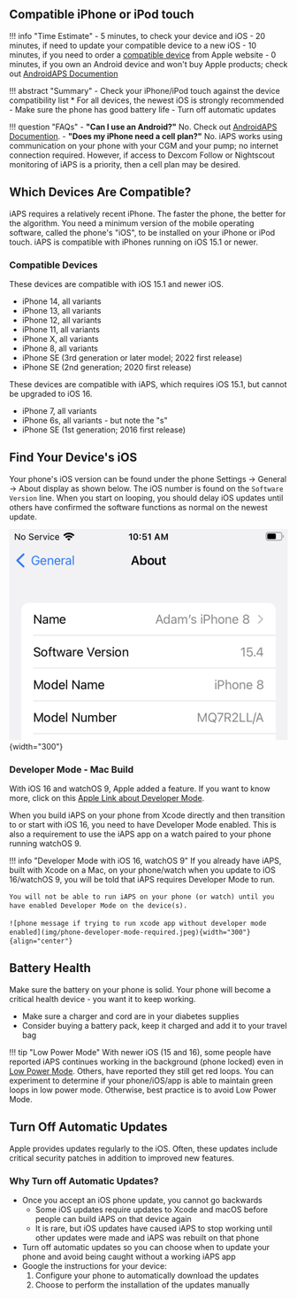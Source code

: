 ## Compatible iPhone or iPod touch

!!! info "Time Estimate"
    - 5 minutes, to check your device and iOS
    - 20 minutes, if need to update your compatible device to a new iOS
    - 10 minutes, if you need to order a [compatible device](iphone.md#compatible-devices) from Apple website
    - 0 minutes, if you own an Android device and won't buy Apple products; check out [AndroidAPS Documention](https://androidaps.readthedocs.io/en/latest/)

!!! abstract "Summary"
    - Check your iPhone/iPod touch against the device compatibility list
        * For all devices, the newest iOS is strongly recommended
    - Make sure the phone has good battery life
    - Turn off automatic updates

!!! question "FAQs"
    - **"Can I use an Android?"** No. Check out [AndroidAPS Documention](https://androidaps.readthedocs.io/en/latest/).
    - **"Does my iPhone need a cell plan?"** No. iAPS works using communication on your phone with your CGM and your pump; no internet connection required. However, if access to Dexcom Follow or Nightscout monitoring of iAPS is a priority, then a cell plan may be desired.

## Which Devices Are Compatible?

iAPS requires a relatively recent iPhone. The faster the phone, the better for the algorithm. You need a minimum version of the mobile operating software, called the phone's "iOS", to be installed on your iPhone or iPod touch. iAPS is compatible with iPhones running on iOS 15.1 or newer.

### Compatible Devices

These devices are compatible with iOS 15.1 and newer iOS.

- iPhone 14, all variants
- iPhone 13, all variants
- iPhone 12, all variants
- iPhone 11, all variants
- iPhone X, all variants
- iPhone 8, all variants
- iPhone SE (3rd generation or later model; 2022 first release)
- iPhone SE (2nd generation; 2020 first release)

These devices are compatible with iAPS, which requires iOS 15.1, but cannot be upgraded to iOS 16.

- iPhone 7, all variants
- iPhone 6s, all variants - but note the "s"
- iPhone SE (1st generation; 2016 first release)

## Find Your Device's iOS

Your phone's iOS version can be found under the phone Settings -> General -> About display as shown below. The iOS number is found on the `Software Version` line. When you start on looping, you should delay iOS updates until others have confirmed the software functions as normal on the newest update.

![phone current iOS display](img/ios.svg){width="300"}


### Developer Mode - Mac Build

With iOS 16 and watchOS 9, Apple added a feature. If you want to know more, click on this [Apple Link about Developer Mode](https://developer.apple.com/documentation/xcode/enabling-developer-mode-on-a-device).

When you build iAPS on your phone from Xcode directly and then transition to or start with iOS 16, you need to have Developer Mode enabled. This is also a requirement to use the iAPS app on a watch paired to your phone running watchOS 9. 


!!! info "Developer Mode with iOS 16, watchOS 9"
    If you already have iAPS, built with Xcode on a Mac, on your phone/watch when you update to iOS 16/watchOS 9, you will be told that iAPS requires Developer Mode to run.
    
    You will not be able to run iAPS on your phone (or watch) until you have enabled Developer Mode on the device(s).

    ![phone message if trying to run xcode app without developer mode enabled](img/phone-developer-mode-required.jpeg){width="300"}
    {align="center"}


## Battery Health

Make sure the battery on your phone is solid. Your phone will become a critical health device - you want it to keep working.

* Make sure a charger and cord are in your diabetes supplies
* Consider buying a battery pack, keep it charged and add it to your travel bag

!!! tip "Low Power Mode"
    With newer iOS (15 and 16), some people have reported iAPS continues working in the background (phone locked) even in [Low Power Mode](https://support.apple.com/en-us/HT205234). Others, have reported they still get red loops. You can experiment to determine if your phone/iOS/app is able to maintain green loops in low power mode.  Otherwise, best practice is to avoid Low Power Mode.

## Turn Off Automatic Updates

Apple provides updates regularly to the iOS.  Often, these updates include critical security patches in addition to improved new features.

### Why Turn off Automatic Updates?

* Once you accept an iOS phone update, you cannot go backwards
    * Some iOS updates require updates to Xcode and macOS before people can build iAPS on that device again
    * It is rare, but iOS updates have caused iAPS to stop working until other updates were made and iAPS was rebuilt on that phone
* Turn off automatic updates so you can choose when to update your phone and avoid being caught without a working iAPS app
* Google the instructions for your device:
    1. Configure your phone to automatically download the updates
    1. Choose to perform the installation of the updates manually

